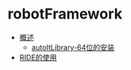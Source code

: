 # robotFramework
* [概述](rf_basic.md)
  * [autoItLibrary-64位的安装](rf_autoItLibrary.md)
* [RIDE的使用](rf_RIDE.md)